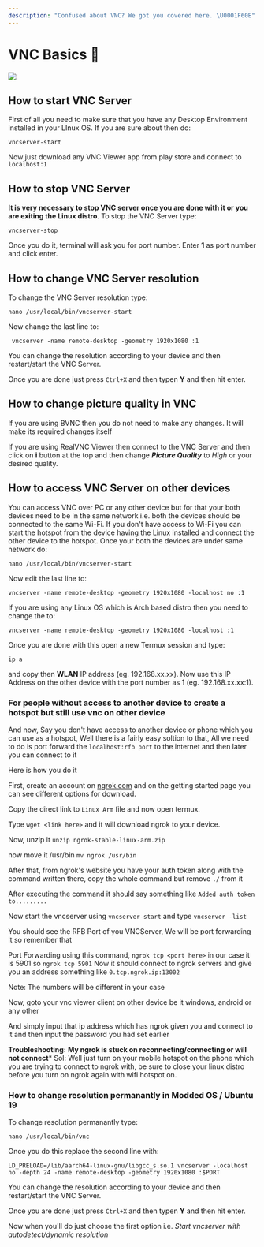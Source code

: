 ```yaml
---
description: "Confused about VNC? We got you covered here. \U0001F60E"
---
```


# VNC Basics 📱

![](../.gitbook/assets/vnc_banner.png)

## How to start VNC Server

First of all you need to make sure that you have any Desktop Environment installed in your LInux OS. If you are sure about then do:

```text
vncserver-start
```

Now just download any VNC Viewer app from play store and connect to `localhost:1`

## How to stop VNC Server

**It is very necessary to stop VNC server once you are done with it or you are exiting the Linux distro**. To stop the VNC Server type:

```text
vncserver-stop
```

Once you do it, terminal will ask you for port number. Enter **1** as port number and click enter.

## How to change VNC Server resolution

To change the VNC Server resolution type:

```text
nano /usr/local/bin/vncserver-start
```

Now change the last line to:

```text
 vncserver -name remote-desktop -geometry 1920x1080 :1
```

You can change the resolution according to your device and then restart/start the VNC Server.

Once you are done just press `Ctrl+X` and then typen **Y**  and then hit enter.

## How to change picture quality in VNC

If you are using BVNC then you do not need to make any changes. It will make its required changes itself

If you are using RealVNC Viewer then connect to the VNC Server and then click on **i**  button at the top and then change _**Picture Quality**_  to _High_ or your desired quality.

## How to access VNC Server on other devices

You can access VNC over PC or any other device but for that your both devices need to be in the same network i.e. both the devices should be connected to the same Wi-Fi. If you don't have access to Wi-Fi you can start the hotspot from the device having the Linux installed and connect the other device to the hotspot. Once your both the devices are under same network do:

```text
nano /usr/local/bin/vncserver-start
```

Now edit the last line to:

```text
vncserver -name remote-desktop -geometry 1920x1080 -localhost no :1
```

If you are using any Linux OS which is Arch based distro then you need to change the to:

```text
vncserver -name remote-desktop -geometry 1920x1080 -localhost :1
```

Once you are done with this open a new Termux session and type:

```text
ip a
```

and copy then **WLAN** IP address \(eg. 192.168.xx.xx\). Now use this IP Address on the other device with the port number as 1 \(eg. 192.168.xx.xx:1\). 

### For people without access to another device to create a hotspot but still use vnc on other device

And now, Say you don't have access to another device or phone which you can use as a hotspot, Well there is a fairly easy soltion to that, All we need to do is port forward the ```localhost:rfb port``` to the internet and then later you can connect to it

Here is how you do it

First, create an account on [ngrok.com](https://ngrok.com) and on the getting started page you can see different options for download.

Copy the direct link to `Linux Arm` file and now open termux.

Type `wget <link here>` and it will download ngrok to your device.

Now, unzip it `unzip ngrok-stable-linux-arm.zip`

now move it /usr/bin ```mv ngrok /usr/bin```

After that, from ngrok's website you have your auth token along with the command written there, copy the whole command but remove `./` from it

After executing the command it should say something like ```Added auth token to.........```

Now start the vncserver using `vncserver-start` and type `vncserver -list`

You should see the RFB Port of you VNCServer, We will be port forwarding it so remember that

Port Forwarding using this command, ```ngrok tcp <port here>```
                                       in our case it is 5901
                                       so
                                    ```ngrok tcp 5901```
Now it should connect to ngrok servers and give you an address something like ```0.tcp.ngrok.ip:13002```

Note: The numbers will be different in your case

Now, goto your vnc viewer client on other device be it windows, android or any other

And simply input that ip address which has ngrok given you and connect to it and then input the password you had set earlier

**Troubleshooting:** **My ngrok is stuck on reconnecting/connecting or will not connect***
             Sol:  Well just turn on your mobile hotspot on the phone which you are trying to connect to ngrok with, be sure to close your linux distro before you turn on ngrok again with wifi hotspot on.





### How to change resolution permanantly in Modded OS / Ubuntu 19

To change resolution permanantly type:

```text
nano /usr/local/bin/vnc
```

Once you do this replace the second line with:

```text
LD_PRELOAD=/lib/aarch64-linux-gnu/libgcc_s.so.1 vncserver -localhost no -depth 24 -name remote-desktop -geometry 1920x1080 :$PORT
```

You can change the resolution according to your device and then restart/start the VNC Server.

Once you are done just press `Ctrl+X` and then typen **Y**  and then hit enter.

Now when you'll do just choose the first option i.e. _Start vncserver with autodetect/dynamic resolution_ 

